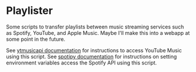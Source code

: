 # Playlister

Some scripts to transfer playlists between music streaming services such as Spotify, YouTube, and Apple Music. Maybe I'll make this into a webapp at some point in the future.

See [ytmusicapi documentation](https://ytmusicapi.readthedocs.io/en/latest/setup.html) for instructions to access YouTube Music using this script.
See [spotipy documentation](https://spotipy.readthedocs.io/en/2.19.0/#getting-started) for instructions on setting environment variables access the Spotify API using this script.

